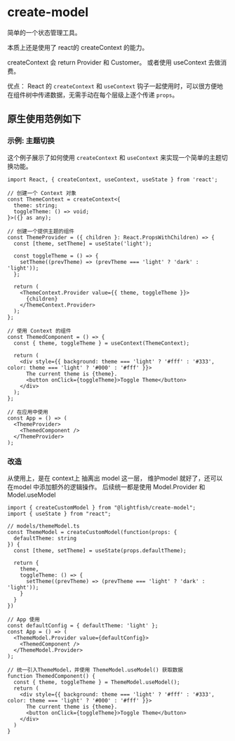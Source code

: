 # create-model

简单的一个状态管理工具。

本质上还是使用了 react的 createContext 的能力。 

createContext 会 return Provider 和 Customer。 或者使用 useContext 去做消费。

优点： React 的 `createContext` 和 `useContext` 钩子一起使用时，可以很方便地在组件树中传递数据，无需手动在每个层级上逐个传递 `props`。

## 原生使用范例如下

### 示例: 主题切换

这个例子展示了如何使用 `createContext` 和 `useContext` 来实现一个简单的主题切换功能。

```tsx
import React, { createContext, useContext, useState } from 'react';

// 创建一个 Context 对象
const ThemeContext = createContext<{
  theme: string;
  toggleTheme: () => void;
}>({} as any);

// 创建一个提供主题的组件
const ThemeProvider = ({ children }: React.PropsWithChildren) => {
  const [theme, setTheme] = useState('light');
  
  const toggleTheme = () => {
    setTheme((prevTheme) => (prevTheme === 'light' ? 'dark' : 'light'));
  };

  return (
    <ThemeContext.Provider value={{ theme, toggleTheme }}>
      {children}
    </ThemeContext.Provider>
  );
};

// 使用 Context 的组件
const ThemedComponent = () => {
  const { theme, toggleTheme } = useContext(ThemeContext);
  
  return (
    <div style={{ background: theme === 'light' ? '#fff' : '#333', color: theme === 'light' ? '#000' : '#fff' }}>
      The current theme is {theme}.
      <button onClick={toggleTheme}>Toggle Theme</button>
    </div>
  );
};

// 在应用中使用
const App = () => (
  <ThemeProvider>
    <ThemedComponent />
  </ThemeProvider>
);
```

### 改造

从使用上，是在 context上 抽离出 model 这一层， 维护model 就好了，还可以在model 中添加额外的逻辑操作。 后续统一都是使用 Model.Provider 和 Model.useModel

```tsx
import { createCustomModel } from "@lightfish/create-model";
import { useState } from "react";

// models/themeModel.ts
const ThemeModel = createCustomModel(function(props: {
  defaultTheme: string
}) {
  const [theme, setTheme] = useState(props.defaultTheme);

  return {
    theme,
    toggleTheme: () => {
      setTheme((prevTheme) => (prevTheme === 'light' ? 'dark' : 'light'));
    }
  }
})

// App 使用
const defaultConfig = { defaultTheme: 'light' };
const App = () => (
  <ThemeModel.Provider value={defaultConfig}>
    <ThemedComponent />
  </ThemeModel.Provider>
);

// 统一引入ThemeModel，并使用 ThemeModel.useModel() 获取数据
function ThemedComponent() {
  const { theme, toggleTheme } = ThemeModel.useModel();
  return (
    <div style={{ background: theme === 'light' ? '#fff' : '#333', color: theme === 'light' ? '#000' : '#fff' }}>
      The current theme is {theme}.
      <button onClick={toggleTheme}>Toggle Theme</button>
    </div>
  )
}
```